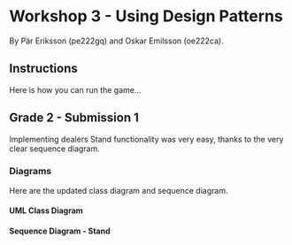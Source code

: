 # Workshop 3 - Using Design Patterns

By Pär Eriksson (pe222gq) and Oskar Emilsson (oe222ca).

## Instructions

Here is how you can run the game...

## Grade 2 - Submission 1

Implementing dealers Stand functionality was very easy, thanks to the very clear sequence diagram.

### Diagrams

Here are the updated class diagram and sequence diagram.

#### UML Class Diagram

#### Sequence Diagram - Stand
